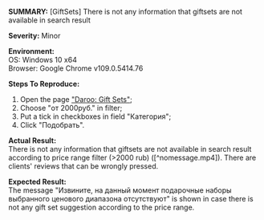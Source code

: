**SUMMARY:** [GiftSets] There is not any information that giftsets are not available in search result  

**Severity:** Minor

**Environment:**  
OS: Windows 10 x64  
Browser: Google Chrome v109.0.5414.76  

**Steps To Reproduce:**  
1. Open the page ["Daroo: Gift Sets"](https://daroo.by/minsk/podarochnye-sertifikaty/podarochnye-nabory);
2. Choose "от 2000руб." in filter;
3. Put a tick in checkboxes in field "Категория";
4. Click "Подобрать".

**Actual Result:**  
There is not any information that giftsets are not available in search result according to price range filter (>2000 rub) ([^nomessage.mp4]). There are clients' reviews that can be wrongly pressed.

**Expected Result:**  
The message "Извините, на данный момент подарочные наборы выбранного ценового диапазона отсутствуют" is shown in case there is not any gift set suggestion according to the price range.
